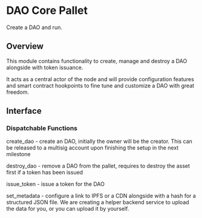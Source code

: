 # DAO Core Pallet

Create a DAO and run.


## Overview
This module contains functionality to create, manage and destroy a DAO alongside with token issuance.

It acts as a central actor of the node and will provide configuration features and smart contract hookpoints to fine tune
and customize a DAO with great freedom.

## Interface

### Dispatchable Functions
create_dao - create an DAO, initially the owner will be the creator. This can be released to a multisig account upon finishing the setup in the next milestone

destroy_dao - remove a DAO from the pallet, requires to destroy the asset first if a token has been issued

issue_token - issue a token for the DAO

set_metadata - configure a link to IPFS or a CDN alongside with a hash for a structured JSON file. We are creating a helper backend service to upload the data for you, or you can upload it by yourself.
